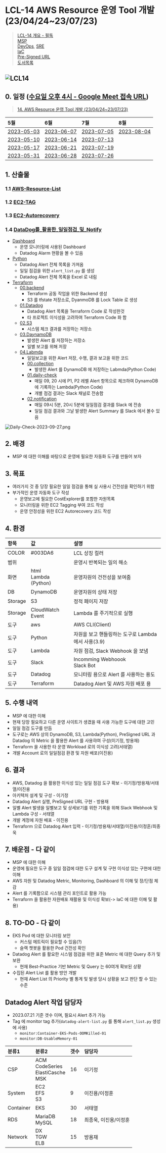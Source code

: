 # LCL-14 AWS Resource 운영 Tool 개발 (23/04/24~23/07/23) 

> [LCL-14 개요 - 필독](./LCL-14.md)  
> [MSP](./01.참고자료/MSP.md)  
> [DevOps](./01.참고자료/DevOps.md), [SRE](./01.참고자료/SRE.md)  
> [IaC](./01.참고자료/IaC.md)  
> [Pre-Signed URL](./01.참고자료/Pre-Signed-URL.md)  
> [도서목록](./01.참고자료/도서목록.md)  


![LCL14](./03.LCL활동-산출물/img/LCL14.PNG)
---

## 0. 일정 ([수요일 오후 4시 - Google Meet 접속 URL](https://meet.google.com/quq-riuk-bcu?authuser=0))   
> [14. AWS Resource 운영 Tool 개발 (23/04/24~23/07/23)](https://mysuni.sk.com/suni-community/community/COMMUNITY-87/board/BOARD-6zh/1)

| 5월  | 6월 | 7월 | 8월 |   
|:---|:---|:---|:---|  
| [2023-05-03](./02.일정/2023-05-03.md) | [2023-06-07](./02.일정/2023-06-07.md)  | [2023-07-05](./02.일정/2023-07-05.md) | [2023-08-04](./02.일정/2023-08-04.md) |  
| [2023-05-10](./02.일정/2023-05-10.md) | [2023-06-14](./02.일정/2023-06-14.md) | [2023-07-13](./02.일정/2023-07-13.md) | |  
| [2023-05-17](./02.일정/2023-05-17.md) | [2023-06-21](./02.일정/2023-06-21.md) | [2023-07-19](./02.일정/2023-07-19.md) | |  
|[2023-05-31](./02.일정/2023-05-31.md) | [2023-06-28](./02.일정/2023-06-28.md) | [2023-07-26](./02.일정/2023-07-26.md)  | |  


## 1. 산출물
### 1.1 [AWS-Resource-List](./03.LCL활동-산출물/AWS-Resource-List/)
### 1.2 [EC2-TAG](./03.LCL활동-산출물/EC2-TAG/)
### 1.3 [EC2-Autorecovery](./03.LCL활동-산출물/EC2-Autorecovery/)
### 1.4 [DataDog를_활용한_일일점검_및_Notify](./03.LCL활동-산출물/DataDog를_활용한_일일점검_및_Notify/)
- [Dashboard](./03.LCL활동-산출물/DataDog를_활용한_일일점검_및_Notify/Dashboard/)
  - 운영 모니터링에 사용된 Dashboard
  - Datadog Alarm 현황을 볼 수 있음
- [Python](./03.LCL활동-산출물/DataDog를_활용한_일일점검_및_Notify/Python/)
  - Datadog Alert 전체 목록을 가져옴
  - 일일 점검을 위한 `alert_list.py` 를 생성
  - Datadog Alert 전체 목록을 Excel 로 내림
- [Terraform](./03.LCL활동-산출물/DataDog를_활용한_일일점검_및_Notify/Terraform/02.S3/)
  - [00.backend](./03.LCL활동-산출물/DataDog를_활용한_일일점검_및_Notify/Terraform/00.backend/)
    - Terraform 공동 작업을 위한 Backend 생성
    - S3 를 tfstate 저장소로, DyanmoDB 를 Lock Table 로 생성
  - [01.Datadog](./03.LCL활동-산출물/DataDog를_활용한_일일점검_및_Notify/Terraform/01.Datadog/)
    - Datadog Alert 목록을 Terraform Code 로 작성한것
    - 타 프로젝트 이식성을 고려하여 Terraform Code 화 함
  - [02.S3](./03.LCL활동-산출물/DataDog를_활용한_일일점검_및_Notify/Terraform/02.S3/)
    - 시스템 체크 결과를 저장하는 저장소
  - [03.DaynamoDB](./03.LCL활동-산출물/DataDog를_활용한_일일점검_및_Notify/Terraform/03.DynamoDB/)
    - 발생한 Alert 를 저장하는 저장소
    - 일별 보고를 위해 저장
  - [04.Labmda](./03.LCL활동-산출물/DataDog를_활용한_일일점검_및_Notify/Terraform/04.Lambda/)
    - 일일보고을 위한 Alert 저장, 수행, 결과 보고을 위한 코드
    - [00.collection](./03.LCL활동-산출물/DataDog를_활용한_일일점검_및_Notify/Terraform/04.Lambda/00.colletion/)
      - 발생한 Alert 를 DynamoDB 에 저장하는 Labmda(Python Code)
    - [01.daily-check](./03.LCL활동-산출물/DataDog를_활용한_일일점검_및_Notify/Terraform/04.Lambda/01.daily-check/)
      - 매일 09, 20 시에 P1, P2 레벨 Alert 항목으로 체크하여 DynamoDB 에 기록하는 Lambda(Python Code)  
      - 개별 점검 결과는 Slack 채널로 전송함
    - [02.notification](./03.LCL활동-산출물/DataDog를_활용한_일일점검_및_Notify/Terraform/04.Lambda/02.notification/)
      - 매일 09시 5분, 20시 5분에 일일점검 결과를 Slack 에 전송
      - 일일 점검 결과와 그날 발생한 Alert Summary 를 Slack 에서 볼수 있음


![Daily-Check-2023-09-27.png](03.LCL활동-산출물/img/Daily-Check-2023-09-27.png)  

## 2. 배경
*  MSP 에 대한 이해를 바탕으로 운영에 필요한 자동화 도구를 만들어 보자

## 3. 목표
- 여러가지 것 중 당장 필요한 일일 점검을 통해 실 사용시 건전성을 확인하기 위함 
- 부가적인 운영 자동화 도구 작성
  - 운영보고에 필요한 CostExplorer를 포함한 자원목록
  - 모니터링을 위한 EC2 Tagging 부여 코드 작성
  - 운영 안정성을 위한 EC2 Autorecovery 코드 작성


## 4. 환경
| 항목 |값 | 설명 | 
|:---|:---|:---|  
| COLOR | #003DA6 | LCL 상징 컬러 |  
| 범위 | | 운영시 반복되는 일의 해소 |  
| 화면 | html </br> Lambda (Python) | 운영자원의 건전성을 보여줌 |    
| DB | DynamoDB | 운영자원의 상태 저장 |
| Storage | S3 | 정적 페이지 저장 |  
| Storage | CloudWatch Event | Lambda 를 주기적으로 실행 |  
| 도구 | aws | AWS CLI(Client) |  
| 도구 | Python  | 자원을 보고 핸들링하는 도구로 Lambda 에서 사용(3.9) |  
| 도구 | Lambda | 자원 점검, Slack Webhook 을 보냄 |  
| 도구 | Slack | Incomming Webhoook </br> Slack Bot |  
| 도구 | Datadog | 모니터링 용으로 Alert 를 사용하는 용도 |   
| 도구 | Terraform | Datadog Alert 및 AWS 자원 배포 용 |   


## 5. 수행 내역
- MSP 에 대한 이해 
- 현재 당장 필요하고 다른 운영 사이트가 생겼을 때 사용 가능한 도구에 대한 고민
- 일일 점검 도구를 만듬
- 도구로는 AWS 상의 DynamoDB, S3, Lambda(Python), PreSigned URL 과 Datadog 의 Metric 을 활용한 Alert 를 사용햐여 구성(이기정, 방용재)
- Terraform 을 사용한 타 운영 Workload 로의 이식성 고려(서태열)
- 개발 Account 로의 일일점검 환경 및 자원 배포(이진용)

## 6. 결과 
- AWS, Datadog 을 활용한 이식성 있는 일일 점검 도구 확보 - 이기정/방용재/서태열/이진용
- 아키텍처 설계 및 구성 - 이기정
- Datadog Alert 실행, PreSigned URL 구현 - 방용재 
- 일별 Alert 발생을 일별보고 및 상세보기를 위한 기록을 위해 Slack Webhook 및 Lambda  구성 - 서태열
- 개발 계정에 자원 배포 - 이진용
- Terraform 으로 Datadog Alert  입력 - 이기정/방용재/서태열/이진용/이정훈/최종욱

## 7. 배운점 - 다 같이
- MSP 에 대한 이해
- 운영에 필요한 도구 중 일일 점검에 대한 도구 설계 및 구현 이식성 있는 구현에 대한 이해
- AWS 자원 및 Datadog Metric, Monitoring, Dashboard 의 이해 및 장/단점 체감
- Alert 를 기록함으로 시스템 관리 포인트로 활용 가능
- Terraform 을 활용한 자원배포 재활용 및 이식성 확보(-> IaC 에 대한 이해 및 활용)

## 8. TO-DO - 다 같이
- EKS Pod 에 대한 모니터링 보안  
  - 커스텀 메트릭이 필요할 수 있음(?)
  - 슬랙 챗봇을 활용한 Pod 건전성 확인
- Datadog Alert 를 활요한 시스템 점검을 위한 표준 Metric 에 대한 Query 추가 및 보완
  - 현재 Best-Practice 기반 Metric 및 Query 는 60여개 확보된 상황
- 수집된 Alert List 를 활용 방안 개발
  - 현재 Alert List 의 Priority 별 통계 및 발생 당시 상황을 보고 판단 할 수 있는 수준  

## Datadog Alert 작업 담당자 
- 2023.07.21 기준 갯수 이며, 필요시 Alert 추가 가능  
- Tag 에 monitor tag 추가(`datadog-alert-list.py` 를 통해 `alert_list.py` 생성에 사용)
  - `monitor:Container-EKS-Pods-OOMKilled-01`
  - `monitor:DB-UsableMemory-01`

| 분류1 | 분류2 | 갯수 | 담당자 |  
|:---|:---|:---|:---|   
| CSP | ACM </br> CodeSeries </br> ElastiCasche </br> MSK </br>| 16 | 이기정 |  
| System | EC2 </br> EFS </br> S3 </br> | 9 | 이진용/이정훈 |  
| Container | EKS | 30 | 서태열 |  
| RDS | MariaDB </br> MySQL </br> | 18 | 최종욱, 이진용/이정훈 |  
| Network | DX </br> TGW </br> ELB </br> | 15 | 방용재 |  


